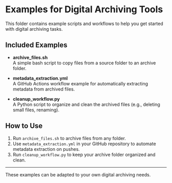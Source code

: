 # Examples for Digital Archiving Tools

This folder contains example scripts and workflows to help you get started with digital archiving tasks.

## Included Examples

- **archive_files.sh**  
  A simple bash script to copy files from a source folder to an archive folder.

- **metadata_extraction.yml**  
  A GitHub Actions workflow example for automatically extracting metadata from archived files.

- **cleanup_workflow.py**  
  A Python script to organize and clean the archived files (e.g., deleting small files, renaming).

## How to Use

1. Run `archive_files.sh` to archive files from any folder.
2. Use `metadata_extraction.yml` in your GitHub repository to automate metadata extraction on pushes.
3. Run `cleanup_workflow.py` to keep your archive folder organized and clean.

---

These examples can be adapted to your own digital archiving needs.
